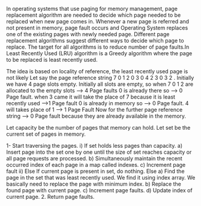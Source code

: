 In operating systems that use paging for memory management, page replacement algorithm are needed to decide which page needed to be replaced when new page comes in. Whenever a new page is referred and not present in memory, page fault occurs and Operating System replaces one of the existing pages with newly needed page. Different page replacement algorithms suggest different ways to decide which page to replace. The target for all algorithms is to reduce number of page faults.In Least Recently Used (LRU) algorithm is a Greedy algorithm where the page to be replaced is least recently used.



The idea is based on locality of reference, the least recently used page is not likely 
Let say the page reference string 7 0 1 2 0 3 0 4 2 3 0 3 2 . Initially we have 4 page slots empty. 
Initially all slots are empty, so when 7 0 1 2 are allocated to the empty slots —> 4 Page faults 
0 is already there so —> 0 Page fault. 
when 3 came it will take the place of 7 because it is least recently used —>1 Page fault 
0 is already in memory so —> 0 Page fault. 
4 will takes place of 1 —> 1 Page Fault 
Now for the further page reference string —> 0 Page fault because they are already available in the memory.





Let capacity be the number of pages that
memory can hold.  Let set be the current
set of pages in memory.

1- Start traversing the pages.
 i) If set holds less pages than capacity.
   a) Insert page into the set one by one until 
      the size  of set reaches capacity or all
      page requests are processed.
   b) Simultaneously maintain the recent occurred
      index of each page in a map called indexes.
   c) Increment page fault
 ii) Else 
   If current page is present in set, do nothing.
   Else 
     a) Find the page in the set that was least 
     recently used. We find it using index array.
     We basically need to replace the page with
     minimum index.
     b) Replace the found page with current page.
     c) Increment page faults.
     d) Update index of current page.
2. Return page faults.
